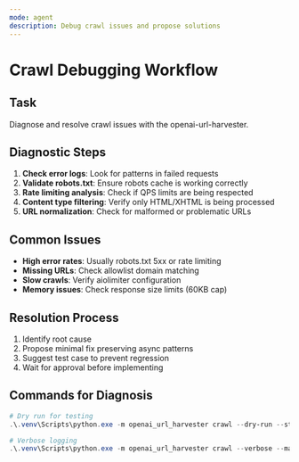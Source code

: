 ```yaml
---
mode: agent
description: Debug crawl issues and propose solutions
---
```


# Crawl Debugging Workflow

## Task
Diagnose and resolve crawl issues with the openai-url-harvester.

## Diagnostic Steps
1) **Check error logs**: Look for patterns in failed requests
2) **Validate robots.txt**: Ensure robots cache is working correctly
3) **Rate limiting analysis**: Check if QPS limits are being respected
4) **Content type filtering**: Verify only HTML/XHTML is being processed
5) **URL normalization**: Check for malformed or problematic URLs

## Common Issues
- **High error rates**: Usually robots.txt 5xx or rate limiting
- **Missing URLs**: Check allowlist domain matching
- **Slow crawls**: Verify aiolimiter configuration
- **Memory issues**: Check response size limits (60KB cap)

## Resolution Process
1) Identify root cause
2) Propose minimal fix preserving async patterns
3) Suggest test case to prevent regression
4) Wait for approval before implementing

## Commands for Diagnosis
```powershell
# Dry run for testing
.\.venv\Scripts\python.exe -m openai_url_harvester crawl --dry-run --start "https://example.com"

# Verbose logging
.\.venv\Scripts\python.exe -m openai_url_harvester crawl --verbose --max-pages 10
```
